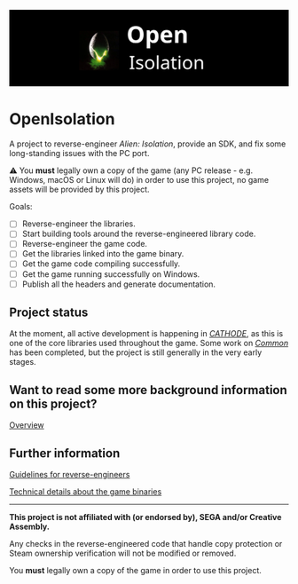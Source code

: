 ![OpenIsolation](Artwork/OpenIsolation_Logo_Banner.png?raw=true "OpenIsolation")

# OpenIsolation
A project to reverse-engineer _Alien: Isolation_, provide an SDK, and fix some long-standing issues with the PC port.

⚠️ You **must** legally own a copy of the game (any PC release - e.g. Windows, macOS or Linux will do) in order to use this project, no game assets will be provided by this project.

Goals:
- [ ] Reverse-engineer the libraries.
- [ ] Start building tools around the reverse-engineered library code.
- [ ] Reverse-engineer the game code.
- [ ] Get the libraries linked into the game binary.
- [ ] Get the game code compiling successfully.
- [ ] Get the game running successfully on Windows.
- [ ] Publish all the headers and generate documentation.

## Project status
At the moment, all active development is happening in [_CATHODE_](Source/CATHODE), as this is one of the core libraries used throughout the game.
Some work on [_Common_](Source/game/common) has been completed, but the project is still generally in the very early stages.

## Want to read some more background information on this project?
[Overview](Documentation/AlienIsolation_iOS_Overview.md)

## Further information
[Guidelines for reverse-engineers](Documentation/AlienIsolation_General_ReversingGuidelines.md)

[Technical details about the game binaries](Documentation/AlienIsolation_General_TechnicalDetails.md)

---

**This project is not affiliated with (or endorsed by), SEGA and/or Creative Assembly.**

Any checks in the reverse-engineered code that handle copy protection or Steam ownership verification will not be modified or removed.

You **must** legally own a copy of the game in order to use this project.
